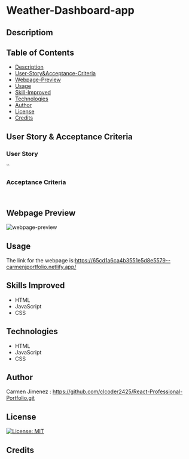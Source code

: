 # Weather-Dashboard-app
## Descriptiom

## Table of Contents
- [Description](#Description)
- [User-Story&Acceptance-Criteria](#User-Story-&-Acceptance-Criteria)
- [Webpage-Preview](#Webpage-Preview)
- [Usage](#Usage)
- [Skill-Improved](#Skill-Improved)
- [Technologies](#Technologies)
- [Author](#Author)
- [License](#license)
- [Credits](#credits)

## User Story & Acceptance Criteria

### User Story
``

### Acceptance Criteria
` `


## Webpage Preview
![webpage-preview](./)


## Usage
The link for the webpage is:https://65cd1a6ca4b3551e5d8e5579--carmenjportfolio.netlify.app/

## Skills Improved

- HTML 
- JavaScript
- CSS

## Technologies
- HTML 
- JavaScript
- CSS

## Author
 Carmen Jimenez : https://github.com/clcoder2425/React-Professional-Portfolio.git
 
 ## License
  [![License: MIT](https://img.shields.io/badge/License-MIT-yellow.svg)](https://opensource.org/licenses/MIT)

## Credits